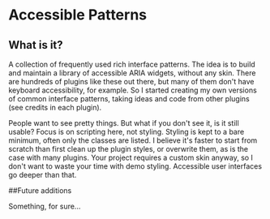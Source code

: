 # Accessible Patterns

## What is it?

A collection of frequently used rich interface patterns. The idea is to build and 
maintain a library of accessible ARIA widgets, without any skin. There are hundreds 
of plugins like these out there, but many of them don't have keyboard accessibility, 
for example. So I started creating my own versions of common interface patterns, 
taking ideas and code from other plugins (see credits in each plugin).

People want to see pretty things. But what if you don't see it, is it still usable?
Focus is on scripting here, not styling. Styling is kept to a bare minimum, often 
only the classes are listed. I believe it's faster to start from scratch than first 
clean up the plugin styles, or overwrite them, as is the case with many plugins. 
Your project requires a custom skin anyway, so I don't want to waste your time 
with demo styling. Accessible user interfaces go deeper than that.

##Future additions

Something, for sure...